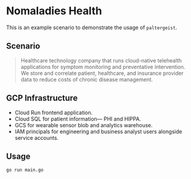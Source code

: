 # Nomaladies Health

This is an example scenario to demonstrate the usage of `paltergeist`.

## Scenario

> Healthcare technology company that runs cloud-native telehealth applications for symptom monitoring and 
> preventative intervention. We store and correlate patient, healthcare, and insurance provider data to reduce 
> costs of chronic disease management.

## GCP Infrastructure

+ Cloud Run frontend application.
+ Cloud SQL for patient information— PHI and HIPPA.
+ GCS for wearable sensor blob and analytics warehouse.
+ IAM principals for engineering and business analyst users alongside service accounts.

## Usage

```bash
go run main.go
```